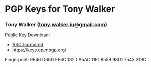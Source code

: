 # PGP Keys for Tony Walker

### Tony Walker (tony.walker.iu@gmail.com)

Public Key Download: 
- [ASCII-armored](./tony.asc)
- https://keys.openpgp.org/

Fingerprint: 9F46 D66D FF6C 182D A5AC  11E1 8559 98D1 7543 319C 
